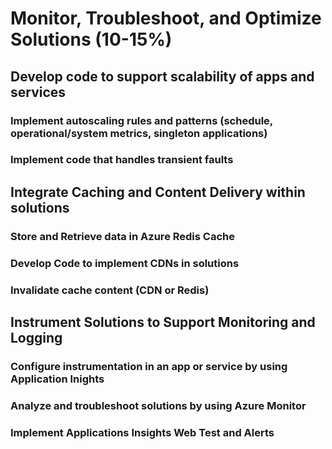 # Monitor, Troubleshoot, and Optimize Solutions (10-15%)

## Develop code to support scalability of apps and services

### Implement autoscaling rules and patterns (schedule, operational/system metrics, singleton applications)

### Implement code that handles transient faults

## Integrate Caching and Content Delivery within solutions

### Store and Retrieve data in Azure Redis Cache

### Develop Code to implement CDNs in solutions

### Invalidate cache content (CDN or Redis)

## Instrument Solutions to Support Monitoring and Logging

### Configure instrumentation in an app or service by using Application Inights

### Analyze and troubleshoot solutions by using Azure Monitor

### Implement Applications Insights Web Test and Alerts
